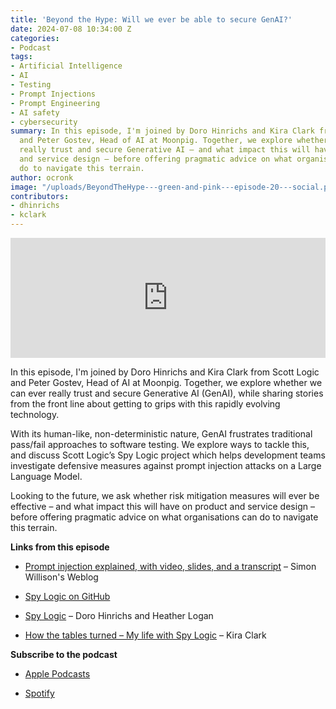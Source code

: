 ```yaml
---
title: 'Beyond the Hype: Will we ever be able to secure GenAI?'
date: 2024-07-08 10:34:00 Z
categories:
- Podcast
tags:
- Artificial Intelligence
- AI
- Testing
- Prompt Injections
- Prompt Engineering
- AI safety
- cybersecurity
summary: In this episode, I'm joined by Doro Hinrichs and Kira Clark from Scott Logic
  and Peter Gostev, Head of AI at Moonpig. Together, we explore whether we can ever
  really trust and secure Generative AI – and what impact this will have on product
  and service design – before offering pragmatic advice on what organisations can
  do to navigate this terrain.
author: ocronk
image: "/uploads/BeyondTheHype---green-and-pink---episode-20---social.png"
contributors:
- dhinrichs
- kclark
---
```


<iframe title="Embed Player" src="https://play.libsyn.com/embed/episode/id/32044872/height/192/theme/modern/size/large/thumbnail/yes/custom-color/ffffff/time-start/00:00:00/playlist-height/200/direction/backward/download/yes/font-color/252525" height="192" width="100%" scrolling="no" allowfullscreen="" webkitallowfullscreen="true" mozallowfullscreen="true" oallowfullscreen="true" msallowfullscreen="true" style="border: none;"></iframe>

In this episode, I'm joined by Doro Hinrichs and Kira Clark from Scott Logic and Peter Gostev, Head of AI at Moonpig. Together, we explore whether we can ever really trust and secure Generative AI (GenAI), while sharing stories from the front line about getting to grips with this rapidly evolving technology.

With its human-like, non-deterministic nature, GenAI frustrates traditional pass/fail approaches to software testing. We explore ways to tackle this, and discuss Scott Logic’s Spy Logic project which helps development teams investigate defensive measures against prompt injection attacks on a Large Language Model.

Looking to the future, we ask whether risk mitigation measures will ever be effective – and what impact this will have on product and service design – before offering pragmatic advice on what organisations can do to navigate this terrain.

**Links from this episode**

* [Prompt injection explained, with video, slides, and a transcript](https://simonwillison.net/2023/May/2/prompt-injection-explained/) – Simon Willison's Weblog

* [Spy Logic on GitHub](https://github.com/ScottLogic/prompt-injection)

* [Spy Logic](https://blog.scottlogic.com/2023/11/03/spy-logic.html) – Doro Hinrichs and Heather Logan

* [How the tables turned – My life with Spy Logic](https://blog.scottlogic.com/2024/02/21/how-the-tables-turned-my-life-with-spylogic.html) – Kira Clark

**Subscribe to the podcast**

* [Apple Podcasts](https://podcasts.apple.com/dk/podcast/beyond-the-hype/id1612265563)

* [Spotify](https://open.spotify.com/show/2BlwBJ7JoxYpxU4GBmuR4x)